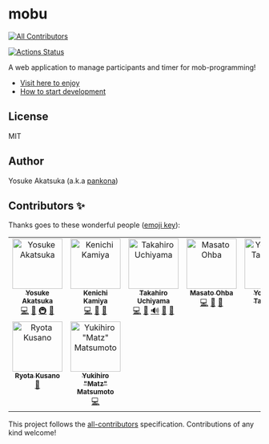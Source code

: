 # mobu

<!-- dprint-ignore-start -->

<!-- ALL-CONTRIBUTORS-BADGE:START - Do not remove or modify this section -->
[![All Contributors](https://img.shields.io/badge/all_contributors-9-orange.svg?style=flat-square)](#contributors-)
<!-- ALL-CONTRIBUTORS-BADGE:END -->

<!-- dprint-ignore-end -->

[![Actions Status](https://github.com/mobu-of-the-world/mobu/workflows/CI/badge.svg)](https://github.com/mobu-of-the-world/mobu/actions)

A web application to manage participants and timer for mob-programming!

- [Visit here to enjoy](https://mobu-waiwai.web.app/)
- [How to start development](CONTRIBUTING.md)

## License

MIT

## Author

Yosuke Akatsuka (a.k.a [pankona](https://github.com/pankona))

## Contributors ✨

Thanks goes to these wonderful people ([emoji key](https://allcontributors.org/docs/en/emoji-key)):

<!-- dprint-ignore-start -->

<!-- ALL-CONTRIBUTORS-LIST:START - Do not remove or modify this section -->
<!-- prettier-ignore-start -->
<!-- markdownlint-disable -->
<table>
  <tbody>
    <tr>
      <td align="center" valign="top" width="14.28%"><a href="https://pankona.github.io/"><img src="https://avatars.githubusercontent.com/u/6533008?v=4?s=100" width="100px;" alt="Yosuke Akatsuka"/><br /><sub><b>Yosuke Akatsuka</b></sub></a><br /><a href="https://github.com/mobu-of-the-world/mobu-of-the-world/mobu/commits?author=pankona" title="Code">💻</a> <a href="#design-pankona" title="Design">🎨</a> <a href="#infra-pankona" title="Infrastructure (Hosting, Build-Tools, etc)">🚇</a> <a href="https://github.com/mobu-of-the-world/mobu-of-the-world/mobu/pulls?q=is%3Apr+reviewed-by%3Apankona" title="Reviewed Pull Requests">👀</a></td>
      <td align="center" valign="top" width="14.28%"><a href="https://kachick.github.io/"><img src="https://avatars.githubusercontent.com/u/1180335?v=4?s=100" width="100px;" alt="Kenichi Kamiya"/><br /><sub><b>Kenichi Kamiya</b></sub></a><br /><a href="https://github.com/mobu-of-the-world/mobu-of-the-world/mobu/commits?author=kachick" title="Code">💻</a> <a href="https://github.com/mobu-of-the-world/mobu-of-the-world/mobu/issues?q=author%3Akachick" title="Bug reports">🐛</a> <a href="#maintenance-kachick" title="Maintenance">🚧</a></td>
      <td align="center" valign="top" width="14.28%"><a href="http://highwide.hatenablog.com/"><img src="https://avatars.githubusercontent.com/u/1495423?v=4?s=100" width="100px;" alt="Takahiro Uchiyama"/><br /><sub><b>Takahiro Uchiyama</b></sub></a><br /><a href="https://github.com/mobu-of-the-world/mobu-of-the-world/mobu/commits?author=highwide" title="Code">💻</a> <a href="https://github.com/mobu-of-the-world/mobu-of-the-world/mobu/issues?q=author%3Ahighwide" title="Bug reports">🐛</a> <a href="#audio-highwide" title="Audio">🔊</a> <a href="#design-highwide" title="Design">🎨</a> <a href="https://github.com/mobu-of-the-world/mobu-of-the-world/mobu/pulls?q=is%3Apr+reviewed-by%3Ahighwide" title="Reviewed Pull Requests">👀</a></td>
      <td align="center" valign="top" width="14.28%"><a href="https://ohbarye.github.io/"><img src="https://avatars.githubusercontent.com/u/1811616?v=4?s=100" width="100px;" alt="Masato Ohba"/><br /><sub><b>Masato Ohba</b></sub></a><br /><a href="https://github.com/mobu-of-the-world/mobu-of-the-world/mobu/commits?author=ohbarye" title="Code">💻</a> <a href="#tool-ohbarye" title="Tools">🔧</a> <a href="#design-ohbarye" title="Design">🎨</a></td>
      <td align="center" valign="top" width="14.28%"><a href="https://github.com/ravelll"><img src="https://avatars.githubusercontent.com/u/2294362?v=4?s=100" width="100px;" alt="Yoshihide Taniguchi"/><br /><sub><b>Yoshihide Taniguchi</b></sub></a><br /><a href="https://github.com/mobu-of-the-world/mobu-of-the-world/mobu/commits?author=ravelll" title="Code">💻</a> <a href="#design-ravelll" title="Design">🎨</a></td>
      <td align="center" valign="top" width="14.28%"><a href="http://ujihisa.wordpress.com/"><img src="https://avatars.githubusercontent.com/u/11504?v=4?s=100" width="100px;" alt="ujihisa"/><br /><sub><b>ujihisa</b></sub></a><br /><a href="https://github.com/mobu-of-the-world/mobu-of-the-world/mobu/commits?author=ujihisa" title="Code">💻</a> <a href="https://github.com/mobu-of-the-world/mobu-of-the-world/mobu/issues?q=author%3Aujihisa" title="Bug reports">🐛</a> <a href="#translation-ujihisa" title="Translation">🌍</a></td>
      <td align="center" valign="top" width="14.28%"><a href="https://github.com/motorollerscalatron"><img src="https://avatars.githubusercontent.com/u/7314191?v=4?s=100" width="100px;" alt="Masahiro Iwasaki"/><br /><sub><b>Masahiro Iwasaki</b></sub></a><br /><a href="https://github.com/mobu-of-the-world/mobu-of-the-world/mobu/commits?author=motorollerscalatron" title="Code">💻</a> <a href="#ideas-motorollerscalatron" title="Ideas, Planning, & Feedback">🤔</a></td>
    </tr>
    <tr>
      <td align="center" valign="top" width="14.28%"><a href="https://github.com/mpls104"><img src="https://avatars.githubusercontent.com/u/31480737?v=4?s=100" width="100px;" alt="Ryota Kusano"/><br /><sub><b>Ryota Kusano</b></sub></a><br /><a href="https://github.com/mobu-of-the-world/mobu-of-the-world/mobu/issues?q=author%3Ampls104" title="Bug reports">🐛</a></td>
      <td align="center" valign="top" width="14.28%"><a href="https://github.com/matz"><img src="https://avatars.githubusercontent.com/u/30733?v=4?s=100" width="100px;" alt="Yukihiro &quot;Matz&quot; Matsumoto"/><br /><sub><b>Yukihiro &quot;Matz&quot; Matsumoto</b></sub></a><br /><a href="https://github.com/mobu-of-the-world/mobu-of-the-world/mobu/commits?author=matz" title="Code">💻</a></td>
    </tr>
  </tbody>
</table>

<!-- markdownlint-restore -->
<!-- prettier-ignore-end -->

<!-- ALL-CONTRIBUTORS-LIST:END -->

<!-- dprint-ignore-end -->

This project follows the [all-contributors](https://github.com/all-contributors/all-contributors) specification. Contributions of any kind welcome!
